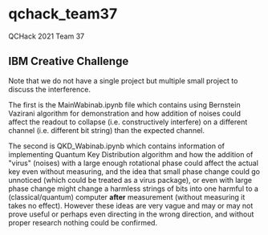 # qchack_team37
QCHack 2021 Team 37

## IBM Creative Challenge
Note that we do not have a single project but multiple small project to discuss the interference. 

The first is the MainWabinab.ipynb file which contains using Bernstein Vazirani algorithm for demonstration and how addition of noises could affect the readout to collapse (i.e. constructively interfere) on a different channel (i.e. different bit string) than the expected channel. 

The second is QKD_Wabinab.ipynb which contains information of implementing Quantum Key Distribution algorithm and how the addition of "virus" (noises) with a large enough rotational phase could affect the actual key even without measuring, and the idea that small phase change could go unnoticed (which could be treated as a virus package), or even with large phase change might change a harmless strings of bits into one harmful to a (classical/quantum) computer **after** measurement (without measuring it takes no effect). However these ideas are very vague and may or may not prove useful or perhaps even directing in the wrong direction, and without proper research nothing could be confirmed. 
